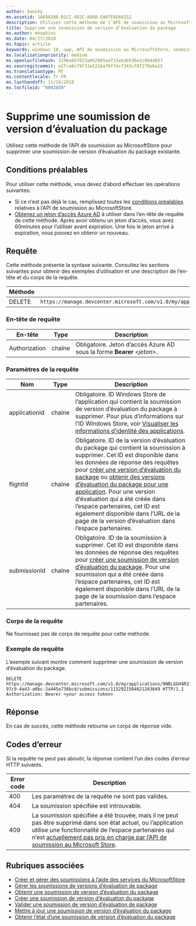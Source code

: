 ```yaml
---
author: Xansky
ms.assetid: 1A69A388-B1CC-4D2C-886B-EA07E6E60252
description: Utilisez cette méthode de l’API de soumission au MicrosoftStore pour supprimer une soumission de version d’évaluation du package existante.
title: Supprime une soumission de version d’évaluation du package
ms.author: mhopkins
ms.date: 04/17/2018
ms.topic: article
keywords: windows 10, uwp, API de soumission au MicrosoftStore, soumission de version d’évaluation, supprimer, version d'évaluation du package
ms.localizationpriority: medium
ms.openlocfilehash: 2196a6b7023a062905ae721ebdb536e2c8044057
ms.sourcegitcommit: e2fca6c79f31e521ba76f7ecf343cf8f278e6a15
ms.translationtype: MT
ms.contentlocale: fr-FR
ms.lasthandoff: 11/16/2018
ms.locfileid: "6992859"
---
```

# <a name="delete-a-package-flight-submission"></a>Supprime une soumission de version d’évaluation du package

Utilisez cette méthode de l’API de soumission au MicrosoftStore pour supprimer une soumission de version d’évaluation du package existante.

## <a name="prerequisites"></a>Conditions préalables

Pour utiliser cette méthode, vous devez d’abord effectuer les opérations suivantes:

* Si ce n’est pas déjà le cas, remplissez toutes les [conditions préalables](create-and-manage-submissions-using-windows-store-services.md#prerequisites) relatives à l’API de soumission au MicrosoftStore.
* [Obtenez un jeton d’accès Azure AD](create-and-manage-submissions-using-windows-store-services.md#obtain-an-azure-ad-access-token) à utiliser dans l’en-tête de requête de cette méthode. Après avoir obtenu un jeton d’accès, vous avez 60minutes pour l’utiliser avant expiration. Une fois le jeton arrivé à expiration, vous pouvez en obtenir un nouveau.

## <a name="request"></a>Requête

Cette méthode présente la syntaxe suivante. Consultez les sections suivantes pour obtenir des exemples d’utilisation et une description de l’en-tête et du corps de la requête.

| Méthode | URI de la requête                                                      |
|--------|------------------------------------------------------------------|
| DELETE    | ```https://manage.devcenter.microsoft.com/v1.0/my/applications/{applicationid}/flights/{flightId}/submissions/{submissionId}``` |


### <a name="request-header"></a>En-tête de requête

| En-tête        | Type   | Description                                                                 |
|---------------|--------|-----------------------------------------------------------------------------|
| Authorization | chaîne | Obligatoire. Jeton d’accès Azure AD sous la forme **Bearer** &lt;*jeton*&gt;. |


### <a name="request-parameters"></a>Paramètres de la requête

| Nom        | Type   | Description                                                                 |
|---------------|--------|-----------------------------------------------------------------------------|
| applicationId | chaîne | Obligatoire. ID Windows Store de l’application qui contient la soumission de version d’évaluation du package à supprimer. Pour plus d’informations sur l’ID Windows Store, voir [Visualiser les informations d’identité des applications](https://msdn.microsoft.com/windows/uwp/publish/view-app-identity-details).  |
| flightId | chaîne | Obligatoire. ID de la version d’évaluation du package qui contient la soumission à supprimer. Cet ID est disponible dans les données de réponse des requêtes pour [créer une version d’évaluation du package](create-a-flight.md) ou [obtenir des versions d’évaluation du package pour une application](get-flights-for-an-app.md). Pour une version d’évaluation qui a été créée dans l’espace partenaires, cet ID est également disponible dans l’URL de la page de la version d’évaluation dans l’espace partenaires.  |
| submissionId | chaîne | Obligatoire. ID de la soumission à supprimer. Cet ID est disponible dans les données de réponse des requêtes pour [créer une soumission de version d’évaluation du package](create-a-flight-submission.md). Pour une soumission qui a été créée dans l’espace partenaires, cet ID est également disponible dans l’URL de la page de la soumission dans l’espace partenaires.  |


### <a name="request-body"></a>Corps de la requête

Ne fournissez pas de corps de requête pour cette méthode.


### <a name="request-example"></a>Exemple de requête

L’exemple suivant montre comment supprimer une soumission de version d’évaluation du package.

```
DELETE https://manage.devcenter.microsoft.com/v1.0/my/applications/9NBLGGH4R315/flights/43e448df-97c9-4a43-a0bc-2a445e736bcd/submissions/1152921504621243649 HTTP/1.1
Authorization: Bearer <your access token>
```

## <a name="response"></a>Réponse

En cas de succès, cette méthode retourne un corps de réponse vide.

## <a name="error-codes"></a>Codes d’erreur

Si la requête ne peut pas aboutir, la réponse contient l’un des codes d’erreur HTTP suivants.

| Error code |  Description   |
|--------|------------------|
| 400  | Les paramètres de la requête ne sont pas valides. |
| 404  | La soumission spécifiée est introuvable. |
| 409  | La soumission spécifiée a été trouvée, mais il ne peut pas être supprimé dans son état actuel, ou l’application utilise une fonctionnalité de l’espace partenaires qui n’est [actuellement pas pris en charge par l’API de soumission au Microsoft Store](create-and-manage-submissions-using-windows-store-services.md#not_supported). |


## <a name="related-topics"></a>Rubriques associées

* [Créer et gérer des soumissions à l’aide des services du MicrosoftStore](create-and-manage-submissions-using-windows-store-services.md)
* [Gérer les soumissions de versions d’évaluation de package](manage-flight-submissions.md)
* [Obtenir une soumission de version d’évaluation du package](get-a-flight-submission.md)
* [Créer une soumission de version d’évaluation du package](create-a-flight-submission.md)
* [Valider une soumission de version d’évaluation de package](commit-a-flight-submission.md)
* [Mettre à jour une soumission de version d’évaluation du package](update-a-flight-submission.md)
* [Obtenir l’état d’une soumission de version d’évaluation du package](get-status-for-a-flight-submission.md)
